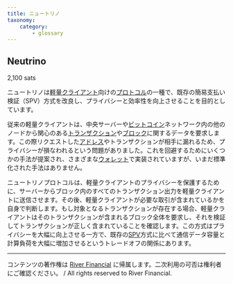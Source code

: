 ```yaml
---
title: ニュートリノ
taxonomy:
    category:
        - glossary
---
```


## Neutrino
2,100 sats

ニュートリノは[軽量クライアント](http://lostinbitcoin.jp.testrs.jp/staging/glossary/light_client/)向けの[プロトコル](http://lostinbitcoin.jp.testrs.jp/staging/glossary/protocol/)の一種で、既存の簡易支払い検証（SPV）方式を改良し、プライバシーと効率性を向上させることを目的としています。

従来の軽量クライアントは、中央サーバーや[ビットコイン](http://lostinbitcoin.jp.testrs.jp/staging/glossary/bitcoin/)ネットワーク内の他のノードから関心のある[トランザクション](http://lostinbitcoin.jp.testrs.jp/staging/glossary/transaction/)や[ブロック](http://lostinbitcoin.jp.testrs.jp/staging/glossary/block/)に関するデータを要求します。この際リクエストした[アドレス](http://lostinbitcoin.jp.testrs.jp/staging/glossary/address/)やトランザクションが相手に漏れるため、プライバシーが損なわれるという問題がありました。これを回避するためにいくつかの手法が提案され、さまざまな[ウォレット](http://lostinbitcoin.jp.testrs.jp/staging/glossary/wallet-2/)で実装されていますが、いまだ標準化された手法はありません。

ニュートリノプロトコルは、軽量クライアントのプライバシーを保護するために、サーバーからブロック内のすべてのトランザクション出力を軽量クライアントに送信させます。その後、軽量クライアントが必要な取引が含まれているかを自身で判断します。もし対象となるトランザクションが存在する場合、軽量クライアントはそのトランザクションが含まれるブロック全体を要求し、それを検証してトランザクションが正しく含まれていることを確認します。この方式はプライバシーを大幅に向上させる一方で、既存の[SPV](http://lostinbitcoin.jp.testrs.jp/staging/glossary/spv/)方式に比べて通信データ容量と計算負荷を大幅に増加させるというトレードオフの関係にあります。

---
コンテンツの著作権は [River Financial](https://river.com/) に帰属します。二次利用の可否は権利者にご確認ください。 / All rights reserved to River Financial.
